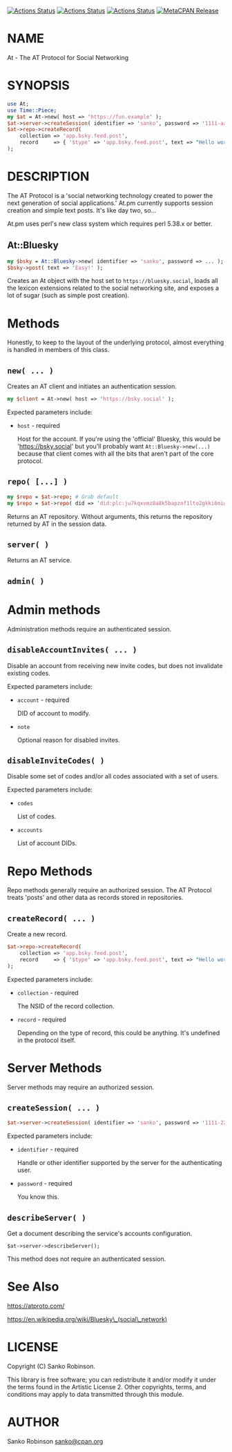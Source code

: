 [![Actions Status](https://github.com/sanko/At.pm/actions/workflows/linux.yaml/badge.svg)](https://github.com/sanko/At.pm/actions) [![Actions Status](https://github.com/sanko/At.pm/actions/workflows/windows.yaml/badge.svg)](https://github.com/sanko/At.pm/actions) [![Actions Status](https://github.com/sanko/At.pm/actions/workflows/osx.yaml/badge.svg)](https://github.com/sanko/At.pm/actions) [![MetaCPAN Release](https://badge.fury.io/pl/At.svg)](https://metacpan.org/release/At)
# NAME

At - The AT Protocol for Social Networking

# SYNOPSIS

```perl
use At;
use Time::Piece;
my $at = At->new( host => 'https://fun.example' );
$at->server->createSession( identifier => 'sanko', password => '1111-aaaa-zzzz-0000' );
$at->repo->createRecord(
    collection => 'app.bsky.feed.post',
    record     => { '$type' => 'app.bsky.feed.post', text => "Hello world! I posted this via the API.", createdAt => gmtime->datetime . 'Z' }
);
```

# DESCRIPTION

The AT Protocol is a 'social networking technology created to power the next generation of social applications.' At.pm
currently supports session creation and simple text posts. It's like day two, so...

At.pm uses perl's new class system which requires perl 5.38.x or better.

## At::Bluesky

```perl
my $bsky = At::Bluesky->new( identifier => 'sanko', password => ... );
$bsky->post( text => 'Easy!' );
```

Creates an At object with the host set to `https://bluesky.social`, loads all the lexicon extensions related to the
social networking site, and exposes a lot of sugar (such as simple post creation).

# Methods

Honestly, to keep to the layout of the underlying protocol, almost everything is handled in members of this class.

## `new( ... )`

Creates an AT client and initiates an authentication session.

```perl
my $client = At->new( host => 'https://bsky.social' );
```

Expected parameters include:

- `host` - required

    Host for the account. If you're using the 'official' Bluesky, this would be 'https://bsky.social' but you'll probably
    want `At::Bluesky->new(...)` because that client comes with all the bits that aren't part of the core protocol.

## `repo( [...] )`

```perl
my $repo = $at->repo; # Grab default
my $repo = $at->repo( did => 'did:plc:ju7kqxvmz8a8k5bapznf1lto2gkki6miw3' ); # You have permissions?
```

Returns an AT repository. Without arguments, this returns the repository returned by AT in the session data.

## `server( )`

Returns an AT service.

## `admin( )`

# Admin methods

Administration methods require an authenticated session.

## `disableAccountInvites( ... )`

Disable an account from receiving new invite codes, but does not invalidate existing codes.

Expected parameters include:

- `account` - required

    DID of account to modify.

- `note`

    Optional reason for disabled invites.

## `disableInviteCodes( )`

Disable some set of codes and/or all codes associated with a set of users.

Expected parameters include:

- `codes`

    List of codes.

- `accounts`

    List of account DIDs.

# Repo Methods

Repo methods generally require an authorized session. The AT Protocol treats 'posts' and other data as records stored
in repositories.

## `createRecord( ... )`

Create a new record.

```perl
$at->repo->createRecord(
    collection => 'app.bsky.feed.post',
    record     => { '$type' => 'app.bsky.feed.post', text => "Hello world! I posted this via the API.", createdAt => gmtime->datetime . 'Z' }
);
```

Expected parameters include:

- `collection` - required

    The NSID of the record collection.

- `record` - required

    Depending on the type of record, this could be anything. It's undefined in the protocol itself.

# Server Methods

Server methods may require an authorized session.

## `createSession( ... )`

```perl
$at->server->createSession( identifier => 'sanko', password => '1111-2222-3333-4444' );
```

Expected parameters include:

- `identifier` - required

    Handle or other identifier supported by the server for the authenticating user.

- `password` - required

    You know this.

## `describeServer( )`

Get a document describing the service's accounts configuration.

```
$at->server->describeServer();
```

This method does not require an authenticated session.

# See Also

https://atproto.com/

https://en.wikipedia.org/wiki/Bluesky\_(social\_network)

# LICENSE

Copyright (C) Sanko Robinson.

This library is free software; you can redistribute it and/or modify it under the terms found in the Artistic License
2\. Other copyrights, terms, and conditions may apply to data transmitted through this module.

# AUTHOR

Sanko Robinson <sanko@cpan.org>
